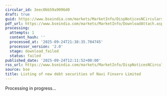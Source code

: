 ```yaml
---
circular_id: 3eec0bb59a9096d0
draft: true
guid: https://www.bseindia.com/markets/MarketInfo/DispNoticesNCirculars.aspx?Noticeid={F5D821C9-B38A-481E-88E3-4A321D727E73}&noticeno=20250924-23&dt=09/24/2025&icount=23&totcount=75&flag=0
pdf_url: https://www.bseindia.com/markets/MarketInfo/DownloadAttach.aspx?id=20250924-23&attachedId=
processing:
  attempts: 1
  content_hash: ''
  processed_at: '2025-09-24T21:38:35.704745'
  processor_version: '2.0'
  stage: download_failed
  status: failed
published_date: '2025-09-24T12:11:52+00:00'
rss_url: https://www.bseindia.com/markets/MarketInfo/DispNoticesNCirculars.aspx?Noticeid={F5D821C9-B38A-481E-88E3-4A321D727E73}&noticeno=20250924-23&dt=09/24/2025&icount=23&totcount=75&flag=0
source: bse
title: Listing of new debt securities of Navi Finserv Limited
---
```


Processing in progress...